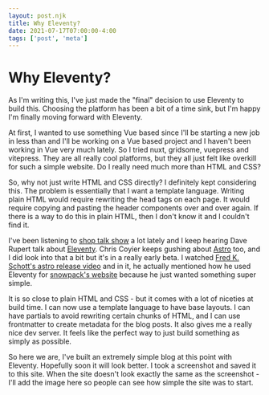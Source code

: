```yaml
---
layout: post.njk
title: Why Eleventy?
date: 2021-07-17T07:00:00-4:00
tags: ['post', 'meta']
---
```


# Why Eleventy?

<!-- Excerpt Start -->

As I'm writing this, I've just made the "final" decision to use Eleventy to
build this. Choosing the platform has been a bit of a time sink, but I'm happy
I'm finally moving forward with Eleventy.

<!-- Excerpt End -->

At first, I wanted to use something Vue based since I'll be starting a new job
in less than and I'll be working on a Vue based project and I haven't been
working in Vue very much lately. So I tried nuxt, gridsome, vuepress and
vitepress. They are all really cool platforms, but they all just felt like
overkill for such a simple website. Do I really need much more than HTML and
CSS?

So, why not just write HTML and CSS directly? I definitely kept considering
this. The problem is essentially that I want a template language. Writing plain
HTML would require rewriting the head tags on each page. It would require
copying and pasting the header components over and over again. If there is a way
to do this in plain HTML, then I don't know it and I couldn't find it.

I've been listening to [shop talk show](https://shoptalkshow.com/) a lot lately
and I keep hearing Dave Rupert talk about [Eleventy](11ty.dev). Chris Coyier
keeps gushing about [Astro](astro.build) too, and I did look into that a bit but
it's in a really early beta. I watched
[Fred K. Schott's astro release video](https://www.youtube.com/watch?v=mgkwZqVkrwo)
and in it, he actually mentioned how he used Eleventy for
[snowpack's website](https://www.snowpack.dev/) because he just wanted something
super simple.

It is so close to plain HTML and CSS - but it comes with a lot of niceties at
build time. I can now use a template language to have base layouts. I can have
partials to avoid rewriting certain chunks of HTML, and I can use frontmatter to
create metadata for the blog posts. It also gives me a really nice dev server.
It feels like the perfect way to just build something as simply as possible.

So here we are, I've built an extremely simple blog at this point with Eleventy.
Hopefully soon it will look better. I took a screenshot and saved it to this
site. When the site doesn't look exactly the same as the screenshot - I'll add
the image here so people can see how simple the site was to start.
